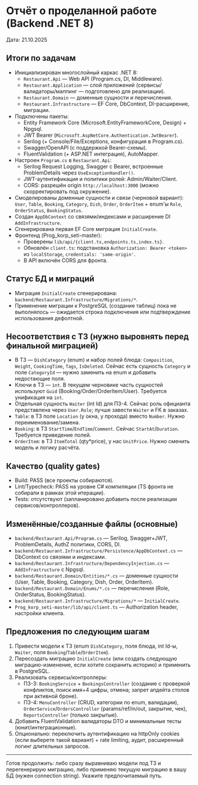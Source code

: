 # Отчёт о проделанной работе (Backend .NET 8)

Дата: 21.10.2025

## Итоги по задачам

- Инициализирован многослойный каркас .NET 8:
  - `Restaurant.Api` — Web API (Program.cs, DI, Middleware).
  - `Restaurant.Application` — слой приложений (сервисы/валидаторы/маппинг — подготовлено для реализации).
  - `Restaurant.Domain` — доменные сущности и перечисления.
  - `Restaurant.Infrastructure` — EF Core, DbContext, DI-расширение, миграции.
- Подключены пакеты:
  - Entity Framework Core (Microsoft.EntityFrameworkCore, Design) + Npgsql.
  - JWT Bearer (`Microsoft.AspNetCore.Authentication.JwtBearer`).
  - Serilog (+ Console/File/Exceptions, конфигурация в Program.cs).
  - Swagger/OpenAPI (с поддержкой Bearer-схемы).
  - FluentValidation (+ ASP.NET интеграция), AutoMapper.
- Настроен `Program.cs` в `Restaurant.Api`:
  - Serilog Request Logging, Swagger c Bearer, встроенные ProblemDetails через `UseExceptionHandler()`.
  - JWT-аутентификация и политики ролей: Admin/Waiter/Client.
  - CORS: разрешён origin `http://localhost:3000` (можно скорректировать под окружение).
- Смоделированы доменные сущности и связи (черновой вариант): `User`, `Table`, `Booking`, `Category`, `Dish`, `Order`, `OrderItem` + enum'ы `Role`, `OrderStatus`, `BookingStatus`.
- Создан `AppDbContext` со связями/индексами и расширение DI `AddInfrastructure`.
- Сгенерирована первая EF Core миграция `InitialCreate`.
- Фронтенд (Prog_korp_seti-master):
  - Проверены `lib/api/{client.ts,endpoints.ts,index.ts}`.
  - Обновлён `client.ts`: подстановка `Authorization: Bearer <token>` из `localStorage`, `credentials: 'same-origin'`.
  - В API включён CORS для фронта.

## Статус БД и миграций

- Миграция `InitialCreate` сгенерирована: `backend/Restaurant.Infrastructure/Migrations/*`.
- Применение миграции к PostgreSQL (создание таблиц) пока не выполнялось — ожидается строка подключения или подтверждение использования дефолтной.

## Несоответствия с ТЗ (нужно выровнять перед финальной миграцией)

- В ТЗ — `DishCategory` (enum) и набор полей блюда: `Composition`, `Weight`, `CookingTime`, `Tags`, `IsDeleted`. Сейчас есть сущность `Category` и поле `CategoryId` — нужно заменить на enum и добавить недостающие поля.
- Ключи в ТЗ — `int`. В текущем черновике часть сущностей используют `Guid` (Booking/Order/OrderItem/User). Требуется унификация на `int`.
- Отдельная сущность `Waiter` (int Id) для ПЗ-4. Сейчас роль официанта представлена через `User.Role`; лучше завести `Waiter` и FK в заказах.
- `Table`: в ТЗ поле `Location` (у окна, у прохода) вместо `Number`. Нужно переименование/замена.
- `Booking`: в ТЗ `StartTime`/`EndTime`/`Comment`. Сейчас `StartAt`/`Duration`. Требуется приведение полей.
- `OrderItem`: в ТЗ `ItemTotal` (qty*price), у нас `UnitPrice`. Нужно сменить модель и логику расчёта.

## Качество (quality gates)

- Build: PASS (все проекты собираются).
- Lint/Typecheck: PASS на уровне C# компиляции (TS фронта не собирали в рамках этой итерации).
- Tests: отсутствуют (запланировано добавить после реализации сервисов/контроллеров).

## Изменённые/созданные файлы (основные)

- `backend/Restaurant.Api/Program.cs` — Serilog, Swagger+JWT, ProblemDetails, AuthZ политики, CORS, DI.
- `backend/Restaurant.Infrastructure/Persistence/AppDbContext.cs` — DbContext со связями и индексами.
- `backend/Restaurant.Infrastructure/DependencyInjection.cs` — `AddInfrastructure` с Npgsql.
- `backend/Restaurant.Domain/Entities/*.cs` — доменные сущности (User, Table, Booking, Category, Dish, Order, OrderItem).
- `backend/Restaurant.Domain/Enums/*.cs` — перечисления (Role, OrderStatus, BookingStatus).
- `backend/Restaurant.Infrastructure/Migrations/*` — `InitialCreate`.
- `Prog_korp_seti-master/lib/api/client.ts` — Authorization header, настройки клиента.

## Предложения по следующим шагам

1) Привести модели к ТЗ (enum `DishCategory`, поля блюда, int Id-ы, `Waiter`, поля `Booking`/`Table`/`OrderItem`).
2) Пересоздать миграцию `InitialCreate` (или создать следующую миграцию-изменение, если хотите сохранить историю) и применить в PostgreSQL.
3) Реализовать сервисы/контроллеры:
   - ПЗ-3: `BookingService` + `BookingsController` (создание с проверкой конфликтов, поиск имя+4 цифры, отмена; запрет апдейта столов при активной броне).
   - ПЗ-4: `MenuController` (CRUD, категории по enum, валидации), `OrderService`/`OrdersController` (params/ref/in/out, закрытие, чек), `ReportsController` (только закрытые).
4) Добавить FluentValidation валидаторы DTO и минимальные тесты (юнит/интеграционные).
5) Опционально: переключить аутентификацию на httpOnly cookies (если выберете такой вариант) + rate limiting, аудит, расширенный логинг длительных запросов.

---

Готов продолжить: либо сразу выравниваю модели под ТЗ и перегенерирую миграцию, либо применяю текущую миграцию в вашу БД (нужен connection string). Укажите предпочитаемый путь.
